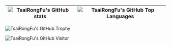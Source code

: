 | ![TsaiRongFu's GitHub stats](https://github-readme-stats.vercel.app/api?username=tsairongfu&count_private=true&include_all_commits=true&show_icons=true&theme=radical) | ![TsaiRongFu's GitHub Top Languages](https://github-readme-stats.vercel.app/api/top-langs/?username=tsairongfu&langs_count=8&layout=compact&hide_border=true&theme=radical) |
| ------------- | ------------- |

![TsaiRongFu's GitHub Trophy](https://github-profile-trophy.vercel.app/?username=tsairongfu&theme=onedark&margin-w=15&column=8)

![TsaiRongFu's GitHub Visitor](https://komarev.com/ghpvc/?username=tsairongfu&label=Profile%20views&color=ff69b4&style=flat)




